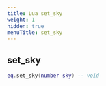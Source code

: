 ```yaml
---
title: Lua set_sky
weight: 1
hidden: true
menuTitle: set_sky
---
```

## set_sky
```lua
eq.set_sky(number sky) -- void
```